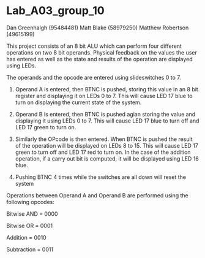 # Lab_A03_group_10
Dan Greenhalgh (95484481)
Matt Blake (58979250)
Matthew Robertson (49615199)

This project consists of an 8 bit ALU which can perform four
different operations on two 8 bit operands. Physical feedback on the 
values the user has entered as well as the state and results of the operation
are displayed using LEDs.

The operands and the opcode are entered using slideswitches 0 to 7.

1) Operand A is entered, then BTNC is pushed, storing this value in an 8
bit register and displaying it on LEDs 0 to 7. This will cause LED 17 blue to
turn on displaying the current state of the system.

2) Operand B is entered, then BTNC is pushed agian storing the value and
displaying it using LEDs 0 to 7. This will cause LED 17 blue to turn off
and LED 17 green to turn on.

3) Similarly the OPcode is then entered. When BTNC is pushed the result of the
operation will be displayed on LEDs 8 to 15. This will cause LED 17 green to turn
off and LED 17 red to turn on. In the case of the addition
operation, if a carry out bit is computed, it will be displayed using LED 16
blue.

4) Pushing BTNC 4 times while the switches are all down will reset the system

Operations between Operand A and Operand B are performed using the following
opcodes:

Bitwise AND = 0000

Bitwise OR = 0001

Addition = 0010

Subtraction = 0011